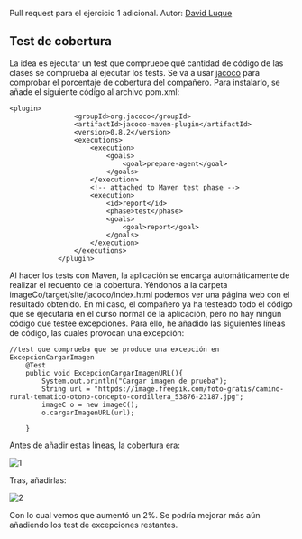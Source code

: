 Pull request para el ejercicio 1 adicional.
Autor: [David Luque](https://github.com/davidluque1)


## Test de cobertura

La idea es ejecutar un test que compruebe qué cantidad de código de las clases se comprueba al ejecutar los tests. Se va a usar [jacoco](https://www.jacoco.org/jacoco/trunk/index.html) para comprobar el porcentaje de cobertura del compañero. Para instalarlo, se añade el siguiente código al archivo pom.xml:

~~~~
<plugin>
				<groupId>org.jacoco</groupId>
				<artifactId>jacoco-maven-plugin</artifactId>
				<version>0.8.2</version>
				<executions>
					<execution>
						<goals>
							<goal>prepare-agent</goal>
						</goals>
					</execution>
					<!-- attached to Maven test phase -->
					<execution>
						<id>report</id>
						<phase>test</phase>
						<goals>
							<goal>report</goal>
						</goals>
					</execution>
				</executions>
			</plugin>
~~~~

Al hacer los tests con Maven, la aplicación se encarga automáticamente de realizar el recuento de la cobertura. Yéndonos a la carpeta imageCo/target/site/jacoco/index.html podemos ver una página web con el resultado obtenido. En mi caso, el compañero ya ha testeado todo el código que se ejecutaría en el curso normal de la aplicación, pero no hay ningún código que testee excepciones. Para ello, he añadido las siguientes líneas de código, las cuales provocan una excepción:

```
//test que comprueba que se produce una excepción en ExcepcionCargarImagen
    @Test
    public void ExcepcionCargarImagenURL(){
        System.out.println("Cargar imagen de prueba");
        String url = "httpds://image.freepik.com/foto-gratis/camino-rural-tematico-otono-concepto-cordillera_53876-23187.jpg";
        imageC o = new imageC();
        o.cargarImagenURL(url);
        
    }
```

Antes de añadir estas líneas, la cobertura era:

![1](https://github.com/davidluque1/RepoPruebas/blob/master/antes_jacoco.png)

Tras, añadirlas:

![2](https://github.com/davidluque1/RepoPruebas/blob/master/despues_jacoco.png)

Con lo cual vemos que aumentó un 2%. Se podría mejorar más aún añadiendo los test de excepciones restantes.
